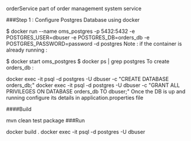orderService
part of order management system service

###Step 1 : Configure Postgres Database using docker

$ docker run --name oms_postgres -p 5432:5432 -e POSTGRES_USER=dbuser -e POSTGRES_DB=orders_db -e POSTGRES_PASSWORD=password -d postgres
Note : if the container is already running :

$ docker start oms_postgres
$ docker ps | grep postgres
To create orders_db :

docker exec -it <Container ID> psql -d postgres -U dbuser -c "CREATE DATABASE orders_db;"
docker exec -it <Container ID> psql -d postgres -U dbuser -c "GRANT ALL PRIVILEGES ON DATABASE orders_db TO dbuser;"
Once the DB is up and running configure its details in application.properties file

####Build

mvn clean test package
###Run

docker build .
docker exec -it <Container ID> psql -d postgres -U dbuser
